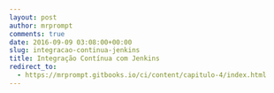 ```yaml
---
layout: post
author: mrprompt
comments: true
date: 2016-09-09 03:08:00+00:00
slug: integracao-continua-jenkins
title: Integração Contínua com Jenkins
redirect_to:
  - https://mrprompt.gitbooks.io/ci/content/capitulo-4/index.html
---
```

